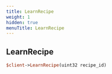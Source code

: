 ```yaml
---
title: LearnRecipe
weight: 1
hidden: true
menuTitle: LearnRecipe
---
```

## LearnRecipe
```perl
$client->LearnRecipe(uint32 recipe_id)
```